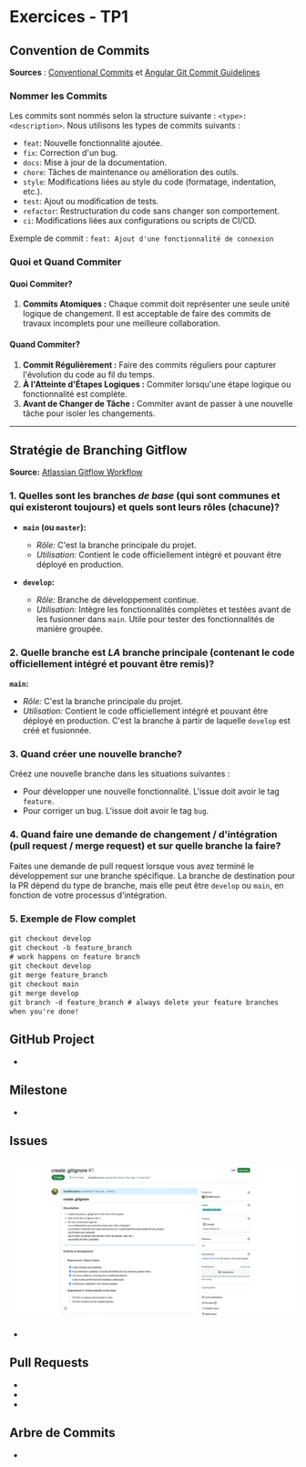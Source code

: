 # Exercices - TP1

## Convention de Commits
**Sources** : [Conventional Commits](https://www.conventionalcommits.org/) et [Angular Git Commit Guidelines](https://github.com/angular/angular/blob/master/CONTRIBUTING.md#-commit-message-guidelines)

### Nommer les Commits

Les commits sont nommés selon la structure suivante : `<type>: <description>`. Nous utilisons les types de commits suivants :

- `feat`: Nouvelle fonctionnalité ajoutée.
- `fix`: Correction d'un bug.
- `docs`: Mise à jour de la documentation.
- `chore`: Tâches de maintenance ou amélioration des outils.
- `style`: Modifications liées au style du code (formatage, indentation, etc.).
- `test`: Ajout ou modification de tests.
- `refactor`: Restructuration du code sans changer son comportement.
- `ci`: Modifications liées aux configurations ou scripts de CI/CD.

Exemple de commit : `feat: Ajout d'une fonctionnalité de connexion`


### Quoi et Quand Commiter

#### Quoi Commiter?

1. **Commits Atomiques :** Chaque commit doit représenter une seule unité logique de changement. Il est acceptable de faire des commits de travaux 
incomplets pour une meilleure collaboration.

#### Quand Commiter?

1. **Commit Régulièrement :** Faire des commits réguliers pour capturer l'évolution du code au fil du temps.
2. **À l'Atteinte d'Étapes Logiques :** Commiter lorsqu'une étape logique ou fonctionnalité est complète.
3. **Avant de Changer de Tâche :** Commiter avant de passer à une nouvelle tâche pour isoler les changements.


---

## Stratégie de Branching Gitflow

**Source:** [Atlassian Gitflow Workflow](https://www.atlassian.com/git/tutorials/comparing-workflows/gitflow-workflow)

### 1. Quelles sont les branches *de base* (qui sont communes et qui existeront toujours) et quels sont leurs rôles (chacune)?

- **`main` (ou `master`):**
    - *Rôle:* C'est la branche principale du projet.
    - *Utilisation:* Contient le code officiellement intégré et pouvant être déployé en production.

- **`develop`:**
    - *Rôle:* Branche de développement continue.
    - *Utilisation:* Intègre les fonctionnalités complètes et testées avant de les fusionner dans `main`. Utile pour tester des fonctionnalités de manière groupée.

### 2. Quelle branche est *LA* branche principale (contenant le code officiellement intégré et pouvant être remis)?

**`main`:**
- *Rôle:* C'est la branche principale du projet.
- *Utilisation:* Contient le code officiellement intégré et pouvant être déployé en production. 
C'est la branche à partir de laquelle `develop` est créé et fusionnée.

### 3. Quand créer une nouvelle branche?

Créez une nouvelle branche dans les situations suivantes :
- Pour développer une nouvelle fonctionnalité. L'issue doit avoir le tag `feature`.
- Pour corriger un bug. L'issue doit avoir le tag `bug`.

### 4. Quand faire une demande de changement / d'intégration (pull request / merge request) et sur quelle branche la faire?

Faites une demande de pull request lorsque vous avez terminé le développement sur une branche spécifique. La branche de destination pour la PR dépend du type de branche, mais elle peut être `develop` ou `main`, en fonction de votre processus d'intégration. 

### 5. Exemple de Flow complet
```
git checkout develop
git checkout -b feature_branch
# work happens on feature branch
git checkout develop
git merge feature_branch
git checkout main
git merge develop
git branch -d feature_branch # always delete your feature branches when you're done!
```

## GitHub Project
-

## Milestone
-

## Issues
![Local Image](../images/issue-1.png)
-
-

## Pull Requests
-
-
-

## Arbre de Commits
-